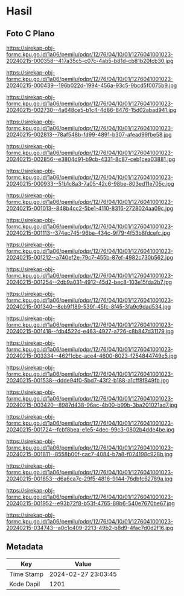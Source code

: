 # Hasil

## Foto C Plano

https://sirekap-obj-formc.kpu.go.id/1a06/pemilu/pdpr/12/76/04/10/01/1276041001023-20240215-000358--417a35c5-c07c-4ab5-b81d-cb81b20fcb30.jpg

https://sirekap-obj-formc.kpu.go.id/1a06/pemilu/pdpr/12/76/04/10/01/1276041001023-20240215-000439--196b022d-1994-456a-93c5-9bcd5f0075b9.jpg

https://sirekap-obj-formc.kpu.go.id/1a06/pemilu/pdpr/12/76/04/10/01/1276041001023-20240215-002730--4a648ce5-b1c4-4d86-8476-15d02abad941.jpg

https://sirekap-obj-formc.kpu.go.id/1a06/pemilu/pdpr/12/76/04/10/01/1276041001023-20240215-002813--78af548b-fd99-4891-b307-afead99fbe58.jpg

https://sirekap-obj-formc.kpu.go.id/1a06/pemilu/pdpr/12/76/04/10/01/1276041001023-20240215-002856--e3804d91-b9cb-4331-8c87-ceb1cea03881.jpg

https://sirekap-obj-formc.kpu.go.id/1a06/pemilu/pdpr/12/76/04/10/01/1276041001023-20240215-000933--51b1c8a3-7a05-42c6-98be-803ed11e705c.jpg

https://sirekap-obj-formc.kpu.go.id/1a06/pemilu/pdpr/12/76/04/10/01/1276041001023-20240215-001013--848b4cc2-5be1-4110-8316-2728024aa09c.jpg

https://sirekap-obj-formc.kpu.go.id/1a06/pemilu/pdpr/12/76/04/10/01/1276041001023-20240215-001113--374ec745-96be-434c-9f79-4f53b8fdcefc.jpg

https://sirekap-obj-formc.kpu.go.id/1a06/pemilu/pdpr/12/76/04/10/01/1276041001023-20240215-001212--a740ef2e-79c7-455b-87ef-4982c730b562.jpg

https://sirekap-obj-formc.kpu.go.id/1a06/pemilu/pdpr/12/76/04/10/01/1276041001023-20240215-001254--2db9a031-4912-45d2-bec8-103e15fda2b7.jpg

https://sirekap-obj-formc.kpu.go.id/1a06/pemilu/pdpr/12/76/04/10/01/1276041001023-20240215-001340--8eb9f189-539f-45fc-8f45-3fa9c9dad534.jpg

https://sirekap-obj-formc.kpu.go.id/1a06/pemilu/pdpr/12/76/04/10/01/1276041001023-20240215-001418--fdb4522d-e463-4927-a726-c8b847d31179.jpg

https://sirekap-obj-formc.kpu.go.id/1a06/pemilu/pdpr/12/76/04/10/01/1276041001023-20240215-003334--462f1cbc-ace4-4600-8023-f254844749e5.jpg

https://sirekap-obj-formc.kpu.go.id/1a06/pemilu/pdpr/12/76/04/10/01/1276041001023-20240215-001538--ddde94f0-5bd7-43f2-b188-a1cff8f849fb.jpg

https://sirekap-obj-formc.kpu.go.id/1a06/pemilu/pdpr/12/76/04/10/01/1276041001023-20240215-003420--8987d438-96ac-4b00-b99b-3ba201021ad7.jpg

https://sirekap-obj-formc.kpu.go.id/1a06/pemilu/pdpr/12/76/04/10/01/1276041001023-20240215-001724--fcbf8bea-e1e5-4dec-99c3-0802b4dde4be.jpg

https://sirekap-obj-formc.kpu.go.id/1a06/pemilu/pdpr/12/76/04/10/01/1276041001023-20240215-001811--8558b00f-cac7-4084-b7a8-f024198c928b.jpg

https://sirekap-obj-formc.kpu.go.id/1a06/pemilu/pdpr/12/76/04/10/01/1276041001023-20240215-001853--d6a6ca7c-29f5-4816-9144-76dbfc62789a.jpg

https://sirekap-obj-formc.kpu.go.id/1a06/pemilu/pdpr/12/76/04/10/01/1276041001023-20240215-001952--e93b72f8-b53f-4765-88b6-540e7670be67.jpg

https://sirekap-obj-formc.kpu.go.id/1a06/pemilu/pdpr/12/76/04/10/01/1276041001023-20240215-034743--a0c1c409-2213-49b2-b8d9-4fac7d0d2f16.jpg


## Metadata

| Key        | Value               |
| ---------- | ------------------- |
| Time Stamp | 2024-02-27 23:03:45 |
| Kode Dapil | 1201                |



